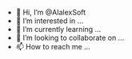 - 👋 Hi, I’m @AIalexSoft
- 👀 I’m interested in ...
- 🌱 I’m currently learning ...
- 💞️ I’m looking to collaborate on ...
- 📫 How to reach me ...

<!---
AIalexSoft/AIalexSoft is a ✨ special ✨ repository because its `README.md` (this file) appears on your GitHub profile.
You can click the Preview link to take a look at your changes.
--->

